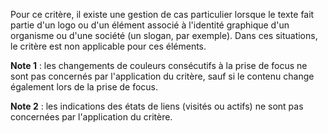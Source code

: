 Pour ce critère, il existe une gestion de cas particulier lorsque le texte fait partie d'un logo ou d'un élément associé à l'identité graphique d'un organisme ou d'une société (un slogan, par exemple). Dans ces situations, le critère est non applicable pour ces éléments.

**Note 1** : les changements de couleurs consécutifs à la prise de focus ne sont pas concernés par l'application du critère, sauf si le contenu change également lors de la prise de focus.

**Note 2** : les indications des états de liens (visités ou actifs) ne sont pas concernées par l'application du critère.
